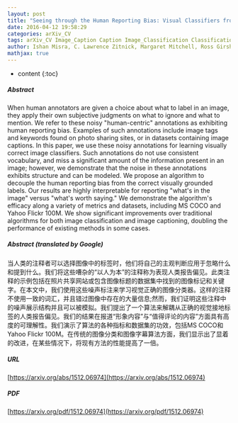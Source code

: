 ```yaml
---
layout: post
title: "Seeing through the Human Reporting Bias: Visual Classifiers from Noisy Human-Centric Labels"
date: 2016-04-12 19:58:29
categories: arXiv_CV
tags: arXiv_CV Image_Caption Caption Image_Classification Classification
author: Ishan Misra, C. Lawrence Zitnick, Margaret Mitchell, Ross Girshick
mathjax: true
---
```


* content
{:toc}

##### Abstract
When human annotators are given a choice about what to label in an image, they apply their own subjective judgments on what to ignore and what to mention. We refer to these noisy "human-centric" annotations as exhibiting human reporting bias. Examples of such annotations include image tags and keywords found on photo sharing sites, or in datasets containing image captions. In this paper, we use these noisy annotations for learning visually correct image classifiers. Such annotations do not use consistent vocabulary, and miss a significant amount of the information present in an image; however, we demonstrate that the noise in these annotations exhibits structure and can be modeled. We propose an algorithm to decouple the human reporting bias from the correct visually grounded labels. Our results are highly interpretable for reporting "what's in the image" versus "what's worth saying." We demonstrate the algorithm's efficacy along a variety of metrics and datasets, including MS COCO and Yahoo Flickr 100M. We show significant improvements over traditional algorithms for both image classification and image captioning, doubling the performance of existing methods in some cases.

##### Abstract (translated by Google)
当人类的注释者可以选择图像中的标签时，他们将自己的主观判断应用于忽略什么和提到什么。我们将这些嘈杂的“以人为本”的注释称为表现人类报告偏见。此类注释的示例包括在照片共享网站或包含图像标题的数据集中找到的图像标记和关键字。在本文中，我们使用这些噪声标注来学习视觉正确的图像分类器。这样的注释不使用一致的词汇，并且错过图像中存在的大量信息;然而，我们证明这些注释中的噪声展示结构并且可以被模拟。我们提出了一个算法来解耦从正确的视觉接地标签的人类报告偏见。我们的结果在报道“形象内容”与“值得评论的内容”方面具有高度的可理解性。我们演示了算法的各种指标和数据集的功效，包括MS COCO和Yahoo Flickr 100M。在传统的图像分类和图像字幕算法方面，我们显示出了显着的改进，在某些情况下，将现有方法的性能提高了一倍。

##### URL
[https://arxiv.org/abs/1512.06974](https://arxiv.org/abs/1512.06974)

##### PDF
[https://arxiv.org/pdf/1512.06974](https://arxiv.org/pdf/1512.06974)

